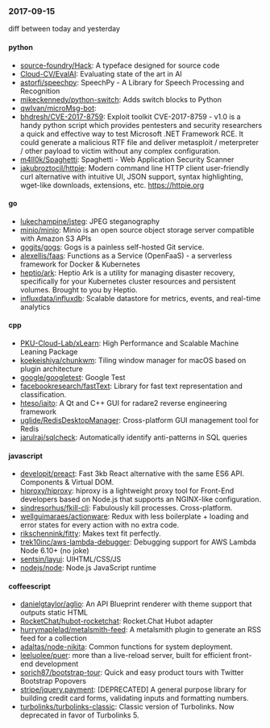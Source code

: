 ### 2017-09-15
diff between today and yesterday

#### python
* [source-foundry/Hack](https://github.com/source-foundry/Hack): A typeface designed for source code
* [Cloud-CV/EvalAI](https://github.com/Cloud-CV/EvalAI):  Evaluating state of the art in AI
* [astorfi/speechpy](https://github.com/astorfi/speechpy):  SpeechPy - A Library for Speech Processing and Recognition
* [mikeckennedy/python-switch](https://github.com/mikeckennedy/python-switch): Adds switch blocks to Python
* [qwIvan/microMsg-bot](https://github.com/qwIvan/microMsg-bot): 
* [bhdresh/CVE-2017-8759](https://github.com/bhdresh/CVE-2017-8759): Exploit toolkit CVE-2017-8759 - v1.0 is a handy python script which provides pentesters and security researchers a quick and effective way to test Microsoft .NET Framework RCE. It could generate a malicious RTF file and deliver metasploit / meterpreter / other payload to victim without any complex configuration.
* [m4ll0k/Spaghetti](https://github.com/m4ll0k/Spaghetti): Spaghetti - Web Application Security Scanner
* [jakubroztocil/httpie](https://github.com/jakubroztocil/httpie): Modern command line HTTP client  user-friendly curl alternative with intuitive UI, JSON support, syntax highlighting, wget-like downloads, extensions, etc. https://httpie.org

#### go
* [lukechampine/jsteg](https://github.com/lukechampine/jsteg): JPEG steganography
* [minio/minio](https://github.com/minio/minio): Minio is an open source object storage server compatible with Amazon S3 APIs
* [gogits/gogs](https://github.com/gogits/gogs): Gogs is a painless self-hosted Git service.
* [alexellis/faas](https://github.com/alexellis/faas): Functions as a Service (OpenFaaS) - a serverless framework for Docker & Kubernetes
* [heptio/ark](https://github.com/heptio/ark): Heptio Ark is a utility for managing disaster recovery, specifically for your Kubernetes cluster resources and persistent volumes. Brought to you by Heptio.
* [influxdata/influxdb](https://github.com/influxdata/influxdb): Scalable datastore for metrics, events, and real-time analytics

#### cpp
* [PKU-Cloud-Lab/xLearn](https://github.com/PKU-Cloud-Lab/xLearn): High Performance and Scalable Machine Leaning Package
* [koekeishiya/chunkwm](https://github.com/koekeishiya/chunkwm): Tiling window manager for macOS based on plugin architecture
* [google/googletest](https://github.com/google/googletest): Google Test
* [facebookresearch/fastText](https://github.com/facebookresearch/fastText): Library for fast text representation and classification.
* [hteso/iaito](https://github.com/hteso/iaito): A Qt and C++ GUI for radare2 reverse engineering framework
* [uglide/RedisDesktopManager](https://github.com/uglide/RedisDesktopManager):  Cross-platform GUI management tool for Redis
* [jarulraj/sqlcheck](https://github.com/jarulraj/sqlcheck): Automatically identify anti-patterns in SQL queries

#### javascript
* [developit/preact](https://github.com/developit/preact):  Fast 3kb React alternative with the same ES6 API. Components & Virtual DOM.
* [hiproxy/hiproxy](https://github.com/hiproxy/hiproxy):  hiproxy is a lightweight proxy tool for Front-End developers based on Node.js that supports an NGINX-like configuration. 
* [sindresorhus/fkill-cli](https://github.com/sindresorhus/fkill-cli): Fabulously kill processes. Cross-platform.
* [wellguimaraes/actionware](https://github.com/wellguimaraes/actionware): Redux with less boilerplate + loading and error states for every action with no extra code.
* [rikschennink/fitty](https://github.com/rikschennink/fitty): Makes text fit perfectly.
* [trek10inc/aws-lambda-debugger](https://github.com/trek10inc/aws-lambda-debugger): Debugging support for AWS Lambda Node 6.10+ (no joke)
* [sentsin/layui](https://github.com/sentsin/layui): UIHTML/CSS/JS
* [nodejs/node](https://github.com/nodejs/node): Node.js JavaScript runtime 

#### coffeescript
* [danielgtaylor/aglio](https://github.com/danielgtaylor/aglio): An API Blueprint renderer with theme support that outputs static HTML
* [RocketChat/hubot-rocketchat](https://github.com/RocketChat/hubot-rocketchat): Rocket.Chat Hubot adapter
* [hurrymaplelad/metalsmith-feed](https://github.com/hurrymaplelad/metalsmith-feed): A metalsmith plugin to generate an RSS feed for a collection
* [adaltas/node-nikita](https://github.com/adaltas/node-nikita): Common functions for system deployment.
* [leeluolee/puer](https://github.com/leeluolee/puer): more than a live-reload server, built for efficient front-end development
* [sorich87/bootstrap-tour](https://github.com/sorich87/bootstrap-tour): Quick and easy product tours with Twitter Bootstrap Popovers
* [stripe/jquery.payment](https://github.com/stripe/jquery.payment): [DEPRECATED] A general purpose library for building credit card forms, validating inputs and formatting numbers.
* [turbolinks/turbolinks-classic](https://github.com/turbolinks/turbolinks-classic): Classic version of Turbolinks. Now deprecated in favor of Turbolinks 5.
